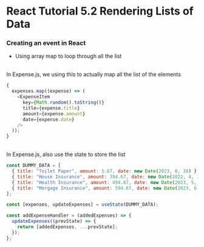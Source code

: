 # React Tutorial 5.2 Rendering Lists of Data

### Creating an event in React

- Using array map to loop through all the list

<br/>
In Expense.js, we using this to actually map all the list of the elements

```javascript
{
  expenses.map((expense) => (
    <ExpenseItem
      key={Math.random().toString()}
      title={expense.title}
      amount={expense.amount}
      date={expense.date}
    />
  ));
}
```

<br/>
In Expense.js, also use the state to store the list

```javascript
const DUMMY_DATA = [
  { title: "Toilet Paper", amount: 5.67, date: new Date(2023, 0, 30) },
  { title: "House Insurance", amount: 394.67, date: new Date(2022, 4, 30) },
  { title: "Health Insurance", amount: 494.67, date: new Date(2023, 5, 30) },
  { title: "Morgage Insurance", amount: 594.67, date: new Date(2023, 6, 30) },
];

const [expenses, updateExpenses] = useState(DUMMY_DATA);

const addExpenseHandler = (addedExpenses) => {
  updateExpenses((prevState) => {
    return [addedExpenses, ...prevState];
  });
};
```
